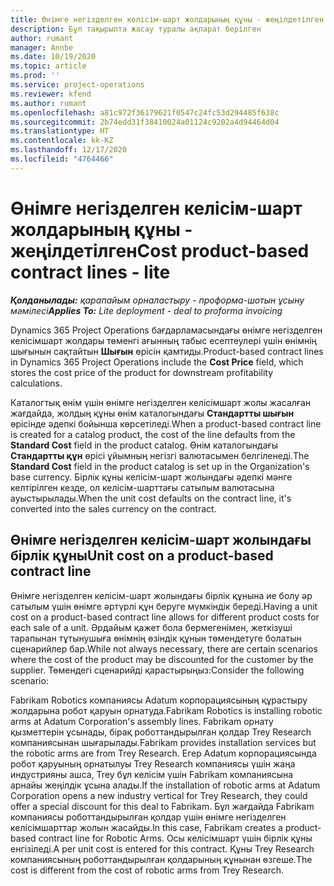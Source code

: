 ```yaml
---
title: Өнімге негізделген келісім-шарт жолдарының құны - жеңілдетілген
description: Бұл тақырыпта жасау туралы ақпарат берілген
author: rumant
manager: Annbe
ms.date: 10/19/2020
ms.topic: article
ms.prod: ''
ms.service: project-operations
ms.reviewer: kfend
ms.author: rumant
ms.openlocfilehash: a81c972f36179621f0547c24fc53d294485f638c
ms.sourcegitcommit: 2b74edd31f38410024a01124c9202a4d94464d04
ms.translationtype: HT
ms.contentlocale: kk-KZ
ms.lasthandoff: 12/17/2020
ms.locfileid: "4764466"
---
```

# <a name="cost-product-based-contract-lines---lite"></a><span data-ttu-id="90712-103">Өнімге негізделген келісім-шарт жолдарының құны - жеңілдетілген</span><span class="sxs-lookup"><span data-stu-id="90712-103">Cost product-based contract lines - lite</span></span>

<span data-ttu-id="90712-104">_**Қолданылады:** қарапайым орналастыру - проформа-шотын ұсыну мәмілесі_</span><span class="sxs-lookup"><span data-stu-id="90712-104">_**Applies To:** Lite deployment - deal to proforma invoicing_</span></span>


<span data-ttu-id="90712-105">Dynamics 365 Project Operations бағдарламасындағы өнімге негізделген келісімшарт жолдары төменгі ағынның табыс есептеулері үшін өнімнің шығынын сақтайтын **Шығын** өрісін қамтиды.</span><span class="sxs-lookup"><span data-stu-id="90712-105">Product-based contract lines in Dynamics 365 Project Operations include the **Cost Price** field, which stores the cost price of the product for downstream profitability calculations.</span></span>

<span data-ttu-id="90712-106">Каталогтық өнім үшін өнімге негізделген келісімшарт жолы жасалған жағдайда, жолдың құны өнім каталогындағы **Стандартты шығын** өрісінде әдепкі бойынша көрсетіледі.</span><span class="sxs-lookup"><span data-stu-id="90712-106">When a product-based contract line is created for a catalog product, the cost of the line defaults from the **Standard Cost** field in the product catalog.</span></span> <span data-ttu-id="90712-107">Өнім каталогындағы **Стандартты құн** өрісі ұйымның негізгі валютасымен белгіленеді.</span><span class="sxs-lookup"><span data-stu-id="90712-107">The **Standard Cost** field in the product catalog is set up in the Organization's base currency.</span></span> <span data-ttu-id="90712-108">Бірлік құны келісім-шарт жолындағы әдепкі мәнге келтірілген кезде, ол келісім-шарттағы сатылым валютасына ауыстырылады.</span><span class="sxs-lookup"><span data-stu-id="90712-108">When the unit cost defaults on the contract line, it's converted into the sales currency on the contract.</span></span>

## <a name="unit-cost-on-a-product-based-contract-line"></a><span data-ttu-id="90712-109">Өнімге негізделген келісім-шарт жолындағы бірлік құны</span><span class="sxs-lookup"><span data-stu-id="90712-109">Unit cost on a product-based contract line</span></span>

<span data-ttu-id="90712-110">Өнімге негізделген келісім-шарт жолындағы бірлік құнына ие болу әр сатылым үшін өнімге әртүрлі құн беруге мүмкіндік береді.</span><span class="sxs-lookup"><span data-stu-id="90712-110">Having a unit cost on a product-based contract line allows for different product costs for each sale of a unit.</span></span> <span data-ttu-id="90712-111">Әрдайым қажет бола бермегенімен, жеткізуші тарапынан тұтынушыға өнімнің өзіндік құнын төмендетуге болатын сценарийлер бар.</span><span class="sxs-lookup"><span data-stu-id="90712-111">While not always necessary, there are certain scenarios where the cost of the product may be discounted for the customer by the supplier.</span></span> <span data-ttu-id="90712-112">Төмендегі сценарийді қарастырыңыз:</span><span class="sxs-lookup"><span data-stu-id="90712-112">Consider the following scenario:</span></span>

<span data-ttu-id="90712-113">Fabrikam Robotics компаниясы Adatum корпорациясының құрастыру жолдарына робот қаруын орнатуда.</span><span class="sxs-lookup"><span data-stu-id="90712-113">Fabrikam Robotics is installing robotic arms at Adatum Corporation's assembly lines.</span></span> <span data-ttu-id="90712-114">Fabrikam орнату қызметтерін ұсынады, бірақ роботтандырылған қолдар Trey Research компаниясынан шығарылады.</span><span class="sxs-lookup"><span data-stu-id="90712-114">Fabrikam provides installation services but the robotic arms are from Trey Research.</span></span> <span data-ttu-id="90712-115">Егер Adatum корпорациясында робот қаруының орнатылуы Trey Research компаниясы үшін жаңа индустрияны ашса, Trey бұл келісім үшін Fabrikam компаниясына арнайы жеңілдік ұсына алады.</span><span class="sxs-lookup"><span data-stu-id="90712-115">If the installation of robotic arms at Adatum Corporation opens a new industry vertical for Trey Research, they could offer a special discount for this deal to Fabrikam.</span></span> <span data-ttu-id="90712-116">Бұл жағдайда Fabrikam компаниясы роботтандырылған қолдар үшін өнімге негізделген келісімшарттар жолын жасайды.</span><span class="sxs-lookup"><span data-stu-id="90712-116">In this case, Fabrikam creates a product-based contract line for Robotic Arms.</span></span> <span data-ttu-id="90712-117">Осы келісімшарт үшін бірлік құны енгізіледі.</span><span class="sxs-lookup"><span data-stu-id="90712-117">A per unit cost is entered for this contract.</span></span> <span data-ttu-id="90712-118">Құны Trey Research компаниясының роботтандырылған қолдарының құнынан өзгеше.</span><span class="sxs-lookup"><span data-stu-id="90712-118">The cost is different from the cost of robotic arms from Trey Research.</span></span>
